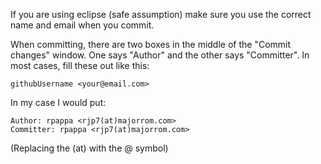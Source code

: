 If you are using eclipse (safe assumption) make sure you use the correct name and email when you commit.

When committing, there are two boxes in the middle of the "Commit changes" window. One says "Author" and the other says "Committer".
In most cases, fill these out like this:

    githubUsername <your@email.com>

In my case I would put:

    Author: rpappa <rjp7(at)majorrom.com>
    Committer: rpappa <rjp7(at)majorrom.com>

(Replacing the (at) with the @ symbol)
